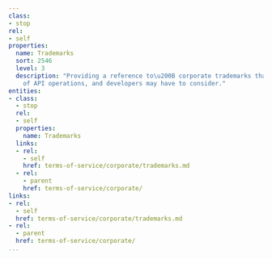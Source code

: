 ```yaml
---
class:
- stop
rel:
- self
properties:
  name: Trademarks
  sort: 2546
  level: 3
  description: "Providing a reference to\u200B corporate trademarks that are part
    of API operations, and developers may have to consider."
entities:
- class:
  - stop
  rel:
  - self
  properties:
    name: Trademarks
  links:
  - rel:
    - self
    href: terms-of-service/corporate/trademarks.md
  - rel:
    - parent
    href: terms-of-service/corporate/
links:
- rel:
  - self
  href: terms-of-service/corporate/trademarks.md
- rel:
  - parent
  href: terms-of-service/corporate/
...
```

